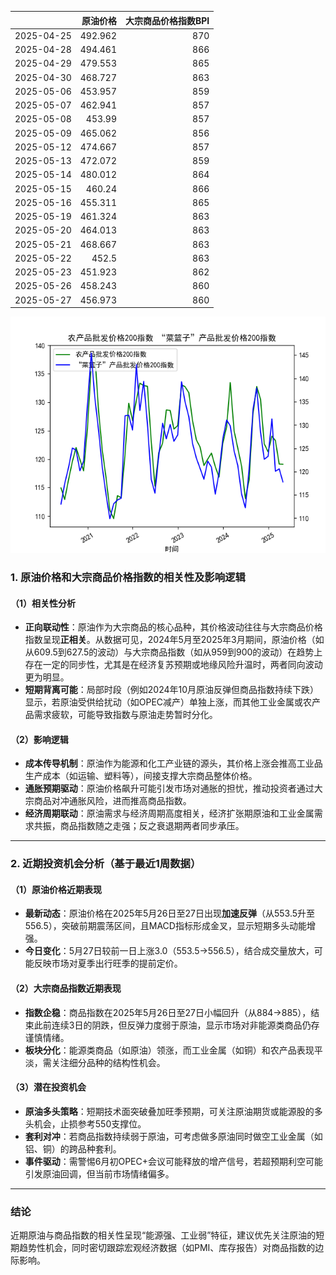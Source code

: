 |            |   原油价格 |   大宗商品价格指数BPI |
|:-----------|-----------:|----------------------:|
| 2025-04-25 |    492.962 |                   870 |
| 2025-04-28 |    494.461 |                   866 |
| 2025-04-29 |    479.553 |                   865 |
| 2025-04-30 |    468.727 |                   863 |
| 2025-05-06 |    453.957 |                   859 |
| 2025-05-07 |    462.941 |                   857 |
| 2025-05-08 |    453.99  |                   857 |
| 2025-05-09 |    465.062 |                   856 |
| 2025-05-12 |    474.667 |                   857 |
| 2025-05-13 |    472.072 |                   859 |
| 2025-05-14 |    480.012 |                   864 |
| 2025-05-15 |    460.24  |                   866 |
| 2025-05-16 |    455.311 |                   865 |
| 2025-05-19 |    461.324 |                   863 |
| 2025-05-20 |    464.013 |                   863 |
| 2025-05-21 |    468.667 |                   863 |
| 2025-05-22 |    452.5   |                   863 |
| 2025-05-23 |    451.923 |                   862 |
| 2025-05-26 |    458.243 |                   860 |
| 2025-05-27 |    456.973 |                   860 |

![图](MSCI_copper.png)



### 1. 原油价格和大宗商品价格指数的相关性及影响逻辑

#### （1）相关性分析
- **正向联动性**：原油作为大宗商品的核心品种，其价格波动往往与大宗商品价格指数呈现**正相关**。从数据可见，2024年5月至2025年3月期间，原油价格（如从609.5到627.5的波动）与大宗商品指数（如从959到900的波动）在趋势上存在一定的同步性，尤其是在经济复苏预期或地缘风险升温时，两者同向波动更为明显。
- **短期背离可能**：局部时段（例如2024年10月原油反弹但商品指数持续下跌）显示，若原油受供给扰动（如OPEC减产）单独上涨，而其他工业金属或农产品需求疲软，可能导致指数与原油走势暂时分化。

#### （2）影响逻辑
- **成本传导机制**：原油作为能源和化工产业链的源头，其价格上涨会推高工业品生产成本（如运输、塑料等），间接支撑大宗商品整体价格。
- **通胀预期驱动**：原油价格飙升可能引发市场对通胀的担忧，推动投资者通过大宗商品对冲通胀风险，进而推高商品指数。
- **经济周期联动**：原油需求与经济周期高度相关，经济扩张期原油和工业金属需求共振，商品指数随之走强；反之衰退期两者同步承压。

---

### 2. 近期投资机会分析（基于最近1周数据）

#### （1）原油价格近期表现
- **最新动态**：原油价格在2025年5月26日至27日出现**加速反弹**（从553.5升至556.5），突破前期震荡区间，且MACD指标形成金叉，显示短期多头动能增强。
- **今日变化**：5月27日较前一日上涨3.0（553.5→556.5），结合成交量放大，可能反映市场对夏季出行旺季的提前定价。

#### （2）大宗商品指数近期表现
- **指数企稳**：商品指数在2025年5月26日至27日小幅回升（从884→885），结束此前连续3日的阴跌，但反弹力度弱于原油，显示市场对非能源类商品仍存谨慎情绪。
- **板块分化**：能源类商品（如原油）领涨，而工业金属（如铜）和农产品表现平淡，需关注细分品种的结构性机会。

#### （3）潜在投资机会
- **原油多头策略**：短期技术面突破叠加旺季预期，可关注原油期货或能源股的多头机会，止损参考550支撑位。
- **套利对冲**：若商品指数持续弱于原油，可考虑做多原油同时做空工业金属（如铝、铜）的跨品种套利。
- **事件驱动**：需警惕6月初OPEC+会议可能释放的增产信号，若超预期利空可能引发原油回调，但当前市场情绪偏多。

---

### 结论
近期原油与商品指数的相关性呈现“能源强、工业弱”特征，建议优先关注原油的短期趋势性机会，同时密切跟踪宏观经济数据（如PMI、库存报告）对商品指数的边际影响。